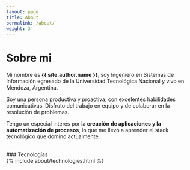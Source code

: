 ```yaml
---
layout: page
title: About
permalink: /about/
weight: 3
---
```


# **Sobre mi**

Mi nombre es **{{ site.author.name }}**, soy Ingeniero en Sistemas de Información egresado de la Universidad Tecnológica Nacional y vivo en Mendoza, Argentina.

Soy una persona productiva y proactiva, con excelentes habilidades comunicativas. Disfruto del trabajo en equipo y de colaborar en la resolución de problemas.

Tengo un especial interés por la **creación de aplicaciones y la automatización de procesos**, lo que me llevó a aprender el stack tecnológico que domino actualmente.

<br>
### Tecnologías

<div class="mt-4">
{% include about/technologies.html %}
</div>
<br>
<br>

<!-- ### Trayectoria
<div class="row">
{% include about/timeline.html %}
</div>
<br> -->